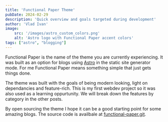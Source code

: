```yaml
---
title: 'Functional Paper Theme'
pubDate: 2024-02-29
description: 'Quick overview and goals targeted during development'
author: 'Vlad Ivan'
image:
    src: '/images/astro_custom_colors.png'
    alt: 'Astro logo with Functional Paper accent colors'
tags: ["astro", "blogging"]
---
```

Functional Paper is the name of the theme you are currently experiencing. It was built as an option for blogs using [Astro](https://astro.build) in the static site generator mode. For me Functional Paper means something simple that just gets things done.

The theme was built with the goals of being modern looking, light on dependancies and feature-rich. This is my first webdev project so it was also used as a learning oppurtunity. We will break down the features by category in the other posts.

By open sourcing the theme I hope it can be a good starting point for some amazing blogs. The source code is availbale at [functional-paper.git](https://github.com/vlad77ivan/functional-paper).